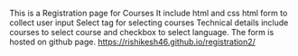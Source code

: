 This is a Registration page for Courses
It include html and css 
html form to collect user input 
Select tag for selecting courses
Technical details include courses to select course and checkbox to select language.
The form is hosted on github page.
https://rishikesh46.github.io/registration2/

